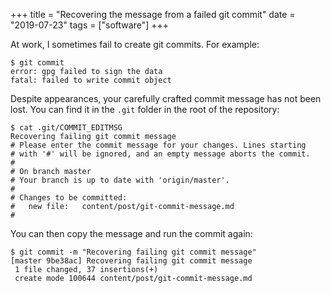 +++
title = "Recovering the message from a failed git commit"
date = "2019-07-23"
tags = ["software"]
+++

At work, I sometimes fail to create git commits. For example:

```
$ git commit
error: gpg failed to sign the data
fatal: failed to write commit object
```

Despite appearances, your carefully crafted commit message has not been lost. You can find it in the `.git` folder in the root of the repository:

```
$ cat .git/COMMIT_EDITMSG
Recovering failing git commit message
# Please enter the commit message for your changes. Lines starting
# with '#' will be ignored, and an empty message aborts the commit.
#
# On branch master
# Your branch is up to date with 'origin/master'.
#
# Changes to be committed:
#	new file:   content/post/git-commit-message.md
#
```

You can then copy the message and run the commit again:

```
$ git commit -m "Recovering failing git commit message"
[master 9be38ac] Recovering failing git commit message
 1 file changed, 37 insertions(+)
 create mode 100644 content/post/git-commit-message.md
```
